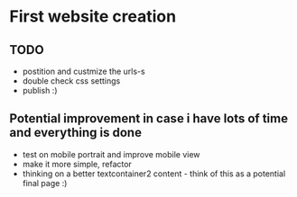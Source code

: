 # First website creation

## TODO
* postition and custmize the urls-s
* double check css settings
* publish :) 

## Potential improvement in case i have lots of time and everything is done
* test on mobile portrait and improve mobile view
* make it more simple, refactor
* thinking on a better textcontainer2 content - think of this as a potential final page :)